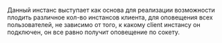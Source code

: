 Данный инстанс выступает как основа для реализации возможности плодить различное кол-во инстансов клиента, для оповещения всех пользователей, не зависимо от того, к какому client инстансу он подключен, он все равно получит оповещение по сокету.